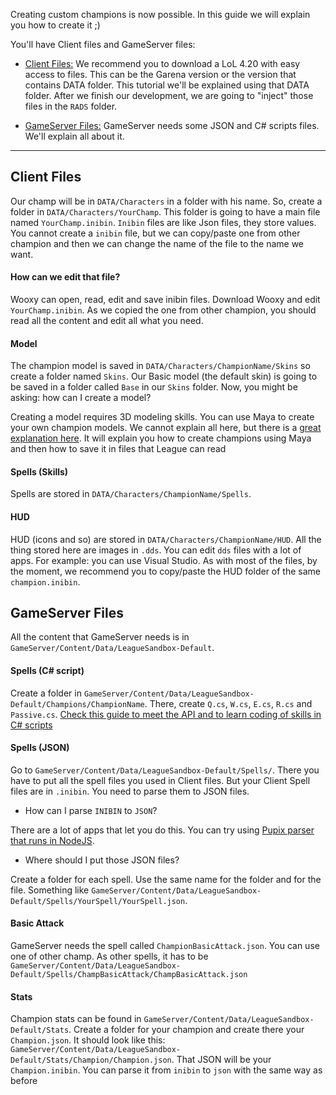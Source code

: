 Creating custom champions is now possible. In this guide we will explain you how to create it ;)

You'll have Client files and GameServer files:

* [Client Files:](https://github.com/LeagueSandbox/GameServer/wiki/5.01.-Creating-Custom-Champions#client-files) We recommend you to download a LoL 4.20 with easy access to files. This can be the Garena version or the version that contains DATA folder. This tutorial we'll be explained using that DATA folder. After we finish our development, we are going to "inject" those files in the `RADS` folder.

* [GameServer Files:](https://github.com/LeagueSandbox/GameServer/wiki/5.01.-Creating-Custom-Champions#gameserver-files) GameServer needs some JSON and C# scripts files. We'll explain all about it.

___________________________________________________________

## Client Files

Our champ will be in `DATA/Characters` in a folder with his name. So, create a folder in `DATA/Characters/YourChamp`. This folder is going to have a main file named `YourChamp.inibin`. `Inibin` files are like Json files, they store values.
You cannot create a `inibin` file, but we can copy/paste one from other champion and then we can change the name of the file to the name we want. 

#### How can we edit that file?

Wooxy can open, read, edit and save inibin files. Download Wooxy and edit `YourChamp.inibin`. As we copied the one from other champion, you should read all the content and edit all what you need.

#### Model

The champion model is saved in `DATA/Characters/ChampionName/Skins` so create a folder named `Skins`. Our Basic model (the default skin) is going to be saved in a folder called `Base` in our `Skins` folder. Now, you might be asking: how can I create a model?

Creating a model requires 3D modeling skills. You can use Maya to create your own champion models. We cannot explain all here, but there is a [great explanation here](https://mapskins.com/2015/12/30/intro-into-model-creation/). It will explain you how to create champions using Maya and then how to save it in files that League can read

#### Spells (Skills)

Spells are stored in `DATA/Characters/ChampionName/Spells`. 

#### HUD

HUD (icons and so) are stored in `DATA/Characters/ChampionName/HUD`. All the thing stored here are images in `.dds`. You can edit `dds` files with a lot of apps. For example: you can use Visual Studio. As with most of the files, by the moment, we recommend you to copy/paste the HUD folder of the same `champion.inibin`.

## GameServer Files

All the content that GameServer needs is in `GameServer/Content/Data/LeagueSandbox-Default`.

#### Spells (C# script)

Create a folder in `GameServer/Content/Data/LeagueSandbox-Default/Champions/ChampionName`. There, create `Q.cs`, `W.cs`, `E.cs`, `R.cs` and `Passive.cs`. [Check this guide to meet the API and to learn coding of skills in C# scripts](https://github.com/LeagueSandbox/GameServer/wiki/4.03.-Scripting-API)

#### Spells (JSON)

Go to `GameServer/Content/Data/LeagueSandbox-Default/Spells/`. There you have to put all the spell files you used in Client files. 
But your Client Spell files are in `.inibin`. You need to parse them to JSON files.

* How can I parse `INIBIN` to `JSON`?

There are a lot of apps that let you do this. You can try using [Pupix parser that runs in NodeJS](https://github.com/Pupix/lol-inibin-parser).

* Where should I put those JSON files?

Create a folder for each spell. Use the same name for the folder and for the file. Something like `GameServer/Content/Data/LeagueSandbox-Default/Spells/YourSpell/YourSpell.json`.

#### Basic Attack

GameServer needs the spell called `ChampionBasicAttack.json`. You can use one of other champ. As other spells, it has to be `GameServer/Content/Data/LeagueSandbox-Default/Spells/ChampBasicAttack/ChampBasicAttack.json`

#### Stats 

Champion stats can be found in `GameServer/Content/Data/LeagueSandbox-Default/Stats`. Create a folder for your champion and create there your `Champion.json`. It should look like this: `GameServer/Content/Data/LeagueSandbox-Default/Stats/Champion/Champion.json`. That JSON will be your `Champion.inibin`.
You can parse it from `inibin` to `json` with the same way as before

